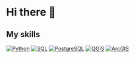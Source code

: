 # Hi there 👋

## My skills

[![Python](https://img.shields.io/badge/-Python-3776AB?style=for-the-badge&logo=python&logoColor=white)]()
[![SQL](https://img.shields.io/badge/-SQL-4479A1?style=for-the-badge&logo=mysql&logoColor=white)]()
[![PostgreSQL](https://img.shields.io/badge/-PostgreSQL-336791?style=for-the-badge&logo=postgresql&logoColor=white)]()
[![QGIS](https://img.shields.io/badge/-QGIS-589632?style=for-the-badge&logo=qgis&logoColor=white)]()
[![ArcGIS](https://img.shields.io/badge/-ArcGIS-4479A1?style=for-the-badge&logo=esri&logoColor=white)]()
